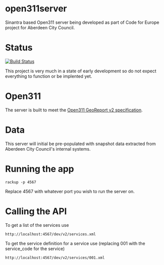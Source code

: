 open311server
=============

Sinantra based Open311 server being developed as part of Code for Europe project for Aberdeen City Council.


Status
======

[![Build Status](https://travis-ci.org/andrewsage/open311server.svg?branch=master)](https://travis-ci.org/andrewsage/open311server)

This project is very much in a state of early development so do not expect everything to function or be implented yet.


Open311
=======

The server is built to meet the [Open311 GeoReport v2 specification](http://wiki.open311.org/GeoReport_v2).


Data
====

This server will initial be pre-populated with snapshot data extracted from Aberdeen City Council's internal systems.

Running the app
===

`rackup -p 4567`

Replace 4567 with whatever port you wish to run the server on.

Calling the API
===

To get a list of the services use

`http://localhost:4567/dev/v2/services.xml`


To get the service definition for a service use (replacing 001 with the service_code for the service)

`http://localhost:4567/dev/v2/services/001.xml`